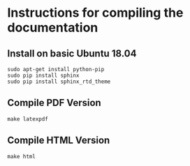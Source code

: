 # Instructions for compiling the documentation

## Install on basic Ubuntu 18.04
```
sudo apt-get install python-pip
sudo pip install sphinx
sudo pip install sphinx_rtd_theme
```
## Compile PDF Version
`make latexpdf`

## Compile HTML Version
`make html`

